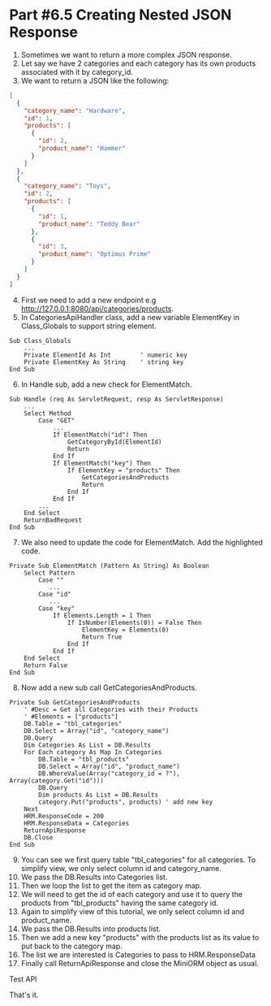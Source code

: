 # Part #6.5 Creating Nested JSON Response

1. Sometimes we want to return a more complex JSON response.
2. Let say we have 2 categories and each category has its own products associated with it by category_id.
3. We want to return a JSON like the following:
```JSON
[
  {
    "category_name": "Hardware",
    "id": 1,
    "products": [
      {
        "id": 2,
        "product_name": "Hammer"
      }
    ]
  },
  {
    "category_name": "Toys",
    "id": 2,
    "products": [
      {
        "id": 1,
        "product_name": "Teddy Bear"
      },
      {
        "id": 3,
        "product_name": "Optimus Prime"
      }
    ]
  }
]
```
4. First we need to add a new endpoint e.g http://127.0.0.1:8080/api/categories/products.
5. In CategoriesApiHandler class, add a new variable ElementKey in Class_Globals to support string element.
```B4X
Sub Class_Globals
    ...
    Private ElementId As Int        ' numeric key
    Private ElementKey As String    ' string key
End Sub
```
6. In Handle sub, add a new check for ElementMatch.
```B4X
Sub Handle (req As ServletRequest, resp As ServletResponse)
    ...
    Select Method
        Case "GET"
            ...
            If ElementMatch("id") Then
                GetCategoryById(ElementId)
                Return
            End If
            If ElementMatch("key") Then
                If ElementKey = "products" Then
                    GetCategoriesAndProducts
                    Return
                End If
            End If
        ...
    End Select
    ReturnBadRequest
End Sub
```
7. We also need to update the code for ElementMatch. Add the highlighted code.
```B4X
Private Sub ElementMatch (Pattern As String) As Boolean
    Select Pattern
        Case ""
           ...
        Case "id"
           ...
        Case "key"
            If Elements.Length = 1 Then
                If IsNumber(Elements(0)) = False Then
                    ElementKey = Elements(0)
                    Return True
                End If
            End If
    End Select
    Return False
End Sub
```
8. Now add a new sub call GetCategoriesAndProducts.
```B4X
Private Sub GetCategoriesAndProducts
    ' #Desc = Get all Categories with their Products
    ' #Elements = ["products"]
    DB.Table = "tbl_categories"
    DB.Select = Array("id", "category_name")
    DB.Query
    Dim Categories As List = DB.Results
    For Each category As Map In Categories
        DB.Table = "tbl_products"
        DB.Select = Array("id", "product_name")
        DB.WhereValue(Array("category_id = ?"), Array(category.Get("id")))
        DB.Query
        Dim products As List = DB.Results
        category.Put("products", products) ' add new key
    Next
    HRM.ResponseCode = 200
    HRM.ResponseData = Categories
    ReturnApiResponse
    DB.Close
End Sub
```
9. You can see we first query table "tbl_categories" for all categories. To simplify view, we only select column id and category_name.
10. We pass the DB.Results into Categories list.
11. Then we loop the list to get the item as category map.
12. We will need to get the id of each category and use it to query the products from "tbl_products" having the same category id.
13. Again to simplify view of this tutorial, we only select column id and product_name.
14. We pass the DB.Results into products list.
15. Then we add a new key "products" with the products list as its value to put back to the category map.
16. The list we are interested is Categories to pass to HRM.ResponseData
17. Finally call ReturnApiResponse and close the MiniORM object as usual.

Test API

That's it.

